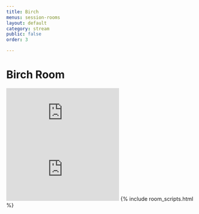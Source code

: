```yaml
---
title: Birch
menus: session-rooms
layout: default
category: stream
public: false
order: 3

---
```

# Birch Room

<iframe src="https://vimeo.com/event/550229/embed" frameborder="0" allow="autoplay; fullscreen" allowfullscreen class="convention-video"></iframe>

<iframe frameborder="0" class="convention-chat" src="https://titanembeds.com/embed/680949000295284757?defaultchannel=742199193837371423">
</iframe>
{% include room_scripts.html %}